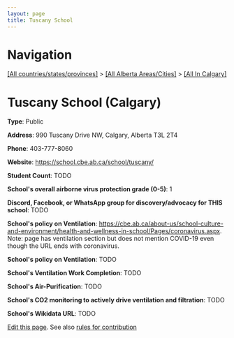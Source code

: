 ```yaml
---
layout: page
title: Tuscany School
---
```

# Navigation

[[All countries/states/provinces]](../../..) > [[All Alberta Areas/Cities]](../..) > [[All In Calgary]](..)

# Tuscany School (Calgary)

**Type**: Public

**Address**: 990 Tuscany Drive NW, Calgary, Alberta T3L 2T4

**Phone**: 403-777-8060

**Website**: <https://school.cbe.ab.ca/school/tuscany/>

**Student Count**: TODO

**School's overall airborne virus protection grade (0-5)**: 1

**Discord, Facebook, or WhatsApp group for discovery/advocacy for THIS school**: TODO

**School's policy on Ventilation**: <https://cbe.ab.ca/about-us/school-culture-and-environment/health-and-wellness-in-school/Pages/coronavirus.aspx>. Note: page has ventilation section but does not mention COVID-19 even though the URL ends with coronavirus.

**School's policy on Ventilation**: TODO

**School's Ventilation Work Completion**: TODO

**School's Air-Purification**: TODO

**School's CO2 monitoring to actively drive ventilation and filtration**: TODO

**School's Wikidata URL**: TODO


[Edit this page](https://github.com/ventilate-schools/AB/edit/main/./Calgary/Tuscany_School.md). See also [rules for contribution](../../../contribution-rules/)